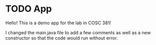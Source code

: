 # TODO App
Hello! This is a demo app for the lab in COSC 381!

I changed the main.java file to add a few comments as well as a new constructor so that the code would run without error. 
